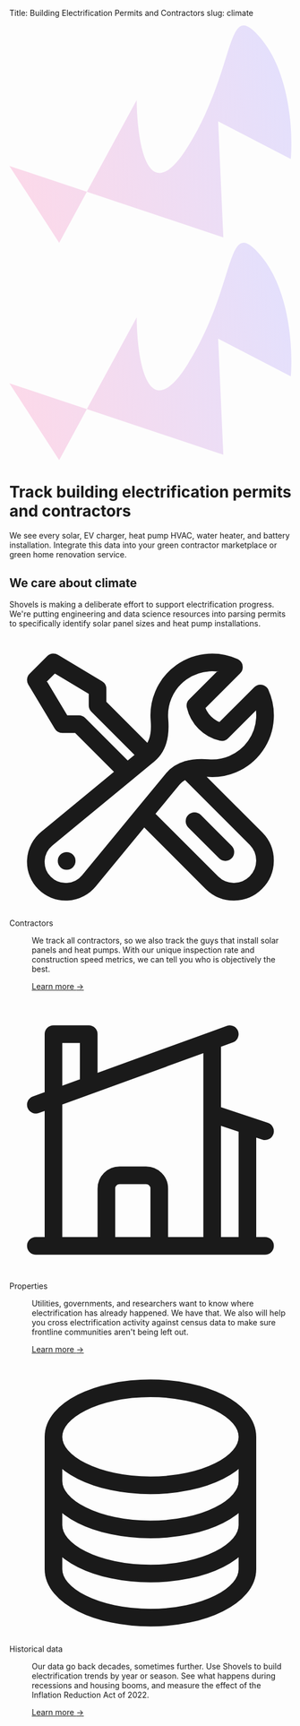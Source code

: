 Title: Building Electrification Permits and Contractors
slug: climate

<div class="relative isolate overflow-hidden bg-gray-900 py-24 sm:py-32">
  <img src="https://images.unsplash.com/photo-1624397640148-949b1732bb0a?ixlib=rb-4.0.3&ixid=MnwxMjA3fDB8MHxwaG90by1wYWdlfHx8fGVufDB8fHx8&auto=format&fit=crop&crop=focalpoint&fp-y=.8&w=2830&h=1500&q=80&blend=228602&sat=-150&exp=-10&blend-mode=multiply" alt="" class="absolute inset-0 -z-10 h-full w-full object-cover">
  <svg viewBox="0 0 1097 845" aria-hidden="true" class="hidden transform-gpu blur-3xl sm:absolute sm:-top-10 sm:right-1/2 sm:-z-10 sm:mr-10 sm:block sm:w-[68.5625rem]">
    <path fill="url(#10724532-9d81-43d2-bb94-866e98dd6e42)" fill-opacity=".2" d="M301.174 646.641 193.541 844.786 0 546.172l301.174 100.469 193.845-356.855c1.241 164.891 42.802 431.935 199.124 180.978 195.402-313.696 143.295-588.18 284.729-419.266 113.148 135.13 124.068 367.989 115.378 467.527L811.753 372.553l20.102 451.119-530.681-177.031Z" />
    <defs>
      <linearGradient id="10724532-9d81-43d2-bb94-866e98dd6e42" x1="1097.04" x2="-141.165" y1=".22" y2="363.075" gradientUnits="userSpaceOnUse">
        <stop stop-color="#776FFF" />
        <stop offset="1" stop-color="#FF4694" />
      </linearGradient>
    </defs>
  </svg>
  <svg viewBox="0 0 1097 845" aria-hidden="true" class="absolute left-1/2 -top-52 -z-10 w-[68.5625rem] -translate-x-1/2 transform-gpu blur-3xl sm:top-[-28rem] sm:ml-16 sm:translate-x-0">
    <path fill="url(#8ddc7edb-8983-4cd7-bccb-79ad21097d70)" fill-opacity=".2" d="M301.174 646.641 193.541 844.786 0 546.172l301.174 100.469 193.845-356.855c1.241 164.891 42.802 431.935 199.124 180.978 195.402-313.696 143.295-588.18 284.729-419.266 113.148 135.13 124.068 367.989 115.378 467.527L811.753 372.553l20.102 451.119-530.681-177.031Z" />
    <defs>
      <linearGradient id="8ddc7edb-8983-4cd7-bccb-79ad21097d70" x1="1097.04" x2="-141.165" y1=".22" y2="363.075" gradientUnits="userSpaceOnUse">
        <stop stop-color="#776FFF" />
        <stop offset="1" stop-color="#FF4694" />
      </linearGradient>
    </defs>
  </svg>
  <div class="mx-auto max-w-7xl px-6 lg:px-8">
    <div class="mx-auto max-w-2xl lg:mx-0">
      <h1 class="text-4xl font-bold tracking-tight text-white sm:text-6xl">Track building electrification permits and contractors</h1>
      <p class="mt-6 text-lg leading-8 text-gray-300">We see every solar, EV charger, heat pump HVAC, water heater, and battery installation. Integrate this data into your green contractor marketplace or green home renovation service.</p>
    </div>
  </div>
</div>
<div class="bg-white py-24 sm:py-32">
  <div class="mx-auto max-w-7xl px-6 lg:px-8">
    <div class="mx-auto max-w-2xl lg:mx-0">
      <h2 class="text-3xl font-bold tracking-tight text-gray-900 sm:text-4xl">
      We care about climate</h2>
      <p class="mt-6 text-lg leading-8 text-gray-600">Shovels is making a deliberate effort to support electrification progress. We're putting engineering and data science resources into parsing permits to specifically identify solar panel sizes and heat pump installations.</p>
    </div>
    <div class="mx-auto mt-16 max-w-2xl sm:mt-20 lg:mt-24 lg:max-w-none">
      <dl class="grid max-w-xl grid-cols-1 gap-x-8 gap-y-16 lg:max-w-none lg:grid-cols-3">
        <div class="flex flex-col">
          <dt class="text-base font-semibold leading-7 text-gray-900">
            <div class="mb-6 flex h-10 w-10 items-center justify-center rounded-lg bg-slate-600">
              <svg class="h-6 w-6 text-white" fill="none" viewBox="0 0 24 24" stroke-width="1.5" stroke="currentColor" aria-hidden="true">
                <path stroke-linecap="round" stroke-linejoin="round" d="M11.42 15.17L17.25 21A2.652 2.652 0 0021 17.25l-5.877-5.877M11.42 15.17l2.496-3.03c.317-.384.74-.626 1.208-.766M11.42 15.17l-4.655 5.653a2.548 2.548 0 11-3.586-3.586l6.837-5.63m5.108-.233c.55-.164 1.163-.188 1.743-.14a4.5 4.5 0 004.486-6.336l-3.276 3.277a3.004 3.004 0 01-2.25-2.25l3.276-3.276a4.5 4.5 0 00-6.336 4.486c.091 1.076-.071 2.264-.904 2.95l-.102.085m-1.745 1.437L5.909 7.5H4.5L2.25 3.75l1.5-1.5L7.5 4.5v1.409l4.26 4.26m-1.745 1.437l1.745-1.437m6.615 8.206L15.75 15.75M4.867 19.125h.008v.008h-.008v-.008z" />
              </svg>
            </div>
            Contractors
          </dt>
          <dd class="mt-1 flex flex-auto flex-col text-base leading-7 text-gray-600">
            <p class="flex-auto">We track <span class="italic">all</span> contractors, so we also track the guys that install solar panels and heat pumps. With our unique inspection rate and construction speed metrics, we can tell you who is objectively the best.</p>
            <p class="mt-6">
              <a href="#" class="text-sm font-semibold leading-6 text-slate-600">Learn more <span aria-hidden="true">→</span></a>
            </p>
          </dd>
        </div>
        <div class="flex flex-col">
          <dt class="text-base font-semibold leading-7 text-gray-900">
            <div class="mb-6 flex h-10 w-10 items-center justify-center rounded-lg bg-slate-600">
              <svg class="h-6 w-6 text-white" fill="none" viewBox="0 0 24 24" stroke-width="1.5" stroke="currentColor" aria-hidden="true">
                <path stroke-linecap="round" stroke-linejoin="round" d="M8.25 21v-4.875c0-.621.504-1.125 1.125-1.125h2.25c.621 0 1.125.504 1.125 1.125V21m0 0h4.5V3.545M12.75 21h7.5V10.75M2.25 21h1.5m18 0h-18M2.25 9l4.5-1.636M18.75 3l-1.5.545m0 6.205l3 1m1.5.5l-1.5-.5M6.75 7.364V3h-3v18m3-13.636l10.5-3.819"></path>
              </svg>
            </div>
            Properties
          </dt>
          <dd class="mt-1 flex flex-auto flex-col text-base leading-7 text-gray-600">
            <p class="flex-auto">Utilities, governments, and researchers want to know where electrification has already happened. We have that. We also will help you cross electrification activity against census data to make sure frontline communities aren't being left out.</p>
            <p class="mt-6">
              <a href="#" class="text-sm font-semibold leading-6 text-slate-600">Learn more <span aria-hidden="true">→</span></a>
            </p>
          </dd>
        </div>
        <div class="flex flex-col">
          <dt class="text-base font-semibold leading-7 text-gray-900">
            <div class="mb-6 flex h-10 w-10 items-center justify-center rounded-lg bg-slate-600">
              <svg class="h-6 w-6 text-white" fill="none" viewBox="0 0 24 24" stroke-width="1.5" stroke="currentColor" aria-hidden="true">
                <path stroke-linecap="round" stroke-linejoin="round" d="M20.25 6.375c0 2.278-3.694 4.125-8.25 4.125S3.75 8.653 3.75 6.375m16.5 0c0-2.278-3.694-4.125-8.25-4.125S3.75 4.097 3.75 6.375m16.5 0v11.25c0 2.278-3.694 4.125-8.25 4.125s-8.25-1.847-8.25-4.125V6.375m16.5 0v3.75m-16.5-3.75v3.75m16.5 0v3.75C20.25 16.153 16.556 18 12 18s-8.25-1.847-8.25-4.125v-3.75m16.5 0c0 2.278-3.694 4.125-8.25 4.125s-8.25-1.847-8.25-4.125"></path>
              </svg>
            </div>
            Historical data
          </dt>
          <dd class="mt-1 flex flex-auto flex-col text-base leading-7 text-gray-600">
            <p class="flex-auto">Our data go back decades, sometimes further. Use Shovels to build electrification trends by year or season. See what happens during recessions and housing booms, and measure the effect of the Inflation Reduction Act of 2022.</p>
            <p class="mt-6">
              <a href="#" class="text-sm font-semibold leading-6 text-slate-600">Learn more <span aria-hidden="true">→</span></a>
            </p>
          </dd>
        </div>
      </dl>
    </div>
  </div>
</div>
